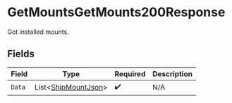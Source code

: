 # GetMountsGetMounts200Response

Got installed mounts.


## Fields

| Field                                                           | Type                                                            | Required                                                        | Description                                                     |
| --------------------------------------------------------------- | --------------------------------------------------------------- | --------------------------------------------------------------- | --------------------------------------------------------------- |
| `Data`                                                          | List<[ShipMountJson](../../Models/Components/ShipMountJson.md)> | :heavy_check_mark:                                              | N/A                                                             |